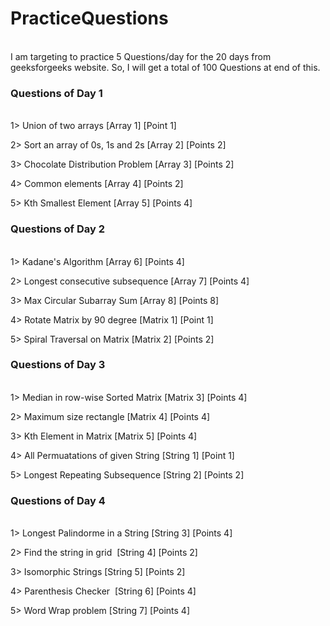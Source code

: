 # PracticeQuestions
<br>
I am targeting to practice 5 Questions/day for the 20 days from geeksforgeeks website.
So, I will get a total of 100 Questions at end of this.

### Questions of Day 1
<br>
1> Union of two arrays [Array 1] [Point 1]
   
2> Sort an array of 0s, 1s and 2s [Array 2] [Points 2]

3> Chocolate Distribution Problem [Array 3] [Points 2]
   
4> Common elements [Array 4] [Points 2]

5> Kth Smallest Element [Array 5] [Points 4]

### Questions of Day 2
<br>
1> Kadane's Algorithm [Array 6] [Points 4]

2> Longest consecutive subsequence [Array 7] [Points 4]

3> Max Circular Subarray Sum [Array 8] [Points 8]

4> Rotate Matrix by 90 degree [Matrix 1] [Point 1]

5> Spiral Traversal on Matrix [Matrix 2] [Points 2]

### Questions of Day 3
<br>
1> Median in row-wise Sorted Matrix [Matrix 3] [Points 4]

2> Maximum size rectangle [Matrix 4] [Points 4]

3> Kth Element in Matrix [Matrix 5] [Points 4]

4> All Permuatations of given String [String 1] [Point 1]

5> Longest Repeating Subsequence [String 2] [Points 2]

### Questions of Day 4
<br>
1> Longest Palindorme in a String [String 3] [Points 4]

2> Find the string in grid  [String 4] [Points 2]

3> Isomorphic Strings [String 5] [Points 2]

4> Parenthesis Checker  [String 6] [Points 4]

5> Word Wrap problem [String 7] [Points 4]






